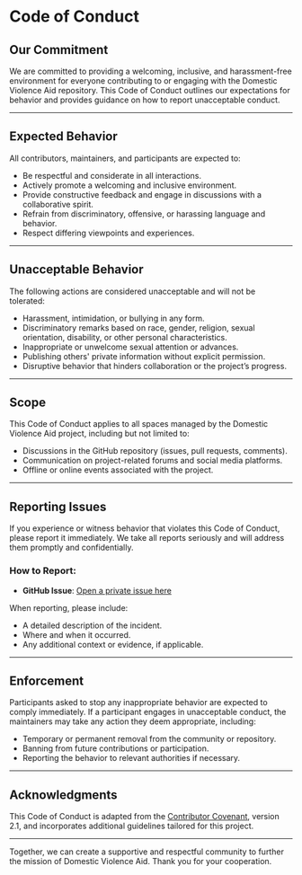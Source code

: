 # Code of Conduct

## **Our Commitment**

We are committed to providing a welcoming, inclusive, and harassment-free environment for everyone contributing to or engaging with the Domestic Violence Aid repository. This Code of Conduct outlines our expectations for behavior and provides guidance on how to report unacceptable conduct.

---

## **Expected Behavior**

All contributors, maintainers, and participants are expected to:
- Be respectful and considerate in all interactions.
- Actively promote a welcoming and inclusive environment.
- Provide constructive feedback and engage in discussions with a collaborative spirit.
- Refrain from discriminatory, offensive, or harassing language and behavior.
- Respect differing viewpoints and experiences.

---

## **Unacceptable Behavior**

The following actions are considered unacceptable and will not be tolerated:
- Harassment, intimidation, or bullying in any form.
- Discriminatory remarks based on race, gender, religion, sexual orientation, disability, or other personal characteristics.
- Inappropriate or unwelcome sexual attention or advances.
- Publishing others' private information without explicit permission.
- Disruptive behavior that hinders collaboration or the project’s progress.

---

## **Scope**

This Code of Conduct applies to all spaces managed by the Domestic Violence Aid project, including but not limited to:
- Discussions in the GitHub repository (issues, pull requests, comments).
- Communication on project-related forums and social media platforms.
- Offline or online events associated with the project.

---

## **Reporting Issues**

If you experience or witness behavior that violates this Code of Conduct, please report it immediately. We take all reports seriously and will address them promptly and confidentially.

### How to Report:
- **GitHub Issue**: [Open a private issue here](https://github.com/https://github.com/dpapakyriak/domestic-violence-aid.git/issues)

When reporting, please include:
- A detailed description of the incident.
- Where and when it occurred.
- Any additional context or evidence, if applicable.

---

## **Enforcement**

Participants asked to stop any inappropriate behavior are expected to comply immediately. If a participant engages in unacceptable conduct, the maintainers may take any action they deem appropriate, including:
- Temporary or permanent removal from the community or repository.
- Banning from future contributions or participation.
- Reporting the behavior to relevant authorities if necessary.

---

## **Acknowledgments**

This Code of Conduct is adapted from the [Contributor Covenant](https://www.contributor-covenant.org), version 2.1, and incorporates additional guidelines tailored for this project.


---

Together, we can create a supportive and respectful community to further the mission of Domestic Violence Aid. Thank you for your cooperation.
